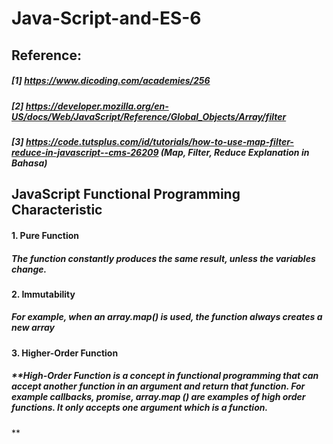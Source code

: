 # Java-Script-and-ES-6
## Reference:
##### [1] https://www.dicoding.com/academies/256
##### [2] https://developer.mozilla.org/en-US/docs/Web/JavaScript/Reference/Global_Objects/Array/filter
##### [3] https://code.tutsplus.com/id/tutorials/how-to-use-map-filter-reduce-in-javascript--cms-26209 (Map, Filter, Reduce Explanation in Bahasa)

## JavaScript Functional Programming Characteristic
#### 1. Pure Function 
##### **The function constantly produces the same result, unless the variables change.**
#### 2. Immutability 
##### **For example, when an array.map() is used, the function always creates a new array**
#### 3. Higher-Order Function
##### **High-Order Function is a concept in functional programming that can accept another function in an argument and return that function. For example callbacks, promise, array.map () are examples of high order functions. It only accepts one argument which is a function.
**
